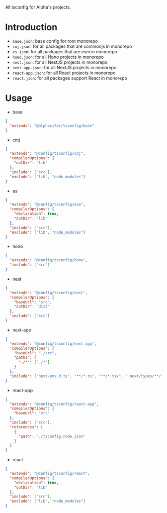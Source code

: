 All tsconfig for Alpha's projects.

# Introduction

- `base.json`: base config for root monorepo
- `cmj.json`: for all packages that are commonjs in monorepo
- `es.json`: for all packages that are esm in monorepo
- `hono.json`: for all Hono projects in monorepo
- `nest.json`: for all NestJS projects in monorepo
- `next-app.json`: for all NextJS projects in monorepo
- `react-app.json`: for all React projects in monorepo
- `react.json`: for all packages support React in monorepo

# Usage

- base

```json
{
  "extends": "@alphacifer/tsconfig/base"
}
```

- cmj

```json
{
  "extends": "@config/tsconfig/cmj",
  "compilerOptions": {
    "outDir": "lib"
  },
  "include": ["src"],
  "exclude": ["lib", "node_modules"]
}
```

- es

```json
{
  "extends": "@config/tsconfig/esm",
  "compilerOptions": {
    "declaration": true,
    "outDir": "lib"
  },
  "include": ["src"],
  "exclude": ["lib", "node_modules"]
}
```

- hono

```json
{
  "extends": "@config/tsconfig/hono",
  "include": ["src"]
}
```

- nest

```json
{
  "extends": "@config/tsconfig/nest",
  "compilerOptions": {
    "baseUrl": "src",
    "outDir": "dist"
  },
  "include": ["src"]
}
```

- next-app

```json
{
  "extends": "@config/tsconfig/next-app",
  "compilerOptions": {
    "baseUrl": "./src",
    "paths": {
      "~/*": ["./*"]
    }
  },
  "include": ["next-env.d.ts", "**/*.ts", "**/*.tsx", ".next/types/**/*.ts"]
}
```

- react-app

```json
{
  "extends": "@config/tsconfig/react-app",
  "compilerOptions": {
    "baseUrl": "src"
  },
  "include": ["src"],
  "references": [
    {
      "path": "./tsconfig.node.json"
    }
  ]
}
```

- react

```json
{
  "extends": "@config/tsconfig/react",
  "compilerOptions": {
    "declaration": true,
    "outDir": "lib"
  },
  "include": ["src"],
  "exclude": ["lib", "node_modules"]
}
```
